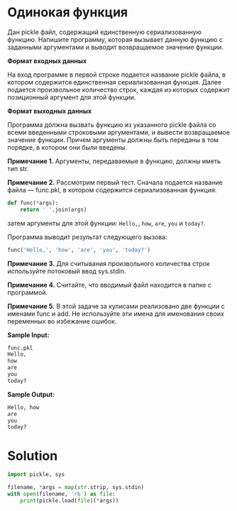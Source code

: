 # Одинокая функция

Дан pickle файл, содержащий единственную сериализованную функцию. Напишите программу, которая вызывает данную функцию с
заданными аргументами и выводит возвращаемое значение функции.

**Формат входных данных**

На вход программе в первой строке подается название pickle файла, в котором содержится единственная сериализованная
функция. Далее подается произвольное количество строк, каждая из которых содержит позиционный аргумент для этой функции.

**Формат выходных данных**

Программа должна вызвать функцию из указанного pickle файла со всеми введенными строковыми аргументами, и вывести
возвращаемое значение функции. Причем аргументы должны быть переданы в том порядке, в котором они были введены.

**Примечание 1.** Аргументы, передаваемые в функцию, должны иметь тип str.

**Примечание 2.** Рассмотрим первый тест. Сначала подается название файла — func.pkl, в котором содержится
сериализованная функция:

```python
def func(*args):
    return ' '.join(args)
```

затем аргументы для этой функции: `Hello,`, `how`, `are`, `you` и `today?`.

Программа выводит результат следующего вызова:

```python
func('Hello,', 'how', 'are', 'you', 'today?')
```

**Примечание 3.** Для считывания произвольного количества строк используйте потоковый ввод sys.stdin.

**Примечание 4.** Считайте, что вводимый файл находится в папке с программой.

**Примечание 5.** В этой задаче за кулисами реализовано две функции с именами func и add. Не используйте эти имена для
именования своих переменных во избежание ошибок.

**Sample Input:**

```python
func.pkl
Hello,
how
are
you
today?
```

**Sample Output:**

```python
Hello, how
are
you
today?
```

# Solution

```python
import pickle, sys

filename, *args = map(str.strip, sys.stdin)
with open(filename, 'rb') as file:
    print(pickle.load(file)(*args))
```